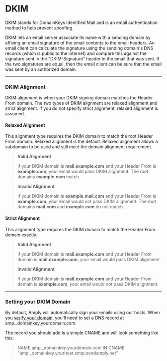 # DKIM

DKIM stands for DomainKeys Identified Mail and is an email authentication method to help prevent spoofing.

DKIM lets an email server associate its name with a sending domain by affixing an email signature of the email contents to the email headers. An email client can calculate the signature using the sending domain's DNS records (which is public to the internet) and compare this against the signature sent in the "DKIM-Signature" header in the email that was sent. If the two signatures are equal, then the email client can be sure that the email was sent by an authorized domain.

****

### DKIM Alignment

DKIM alignment is when your DKIM signing domain matches the Header From domain. The two types of DKIM alignment are relaxed alignment and strict alignment. If you do not specify strict alignment, relaxed alignment is assumed.

#### Relaxed Alignment

This alignment type requires the DKIM domain to match the root Header From domain. Relaxed alignment is the default. Relaxed alignment allows a subdomain to be used and still meet the domain alignment requirement.

<!-- theme: success -->
> **Valid Alignment**
>
> If your DKIM domain is **mail.example.com** and your Header From is **example.com**, your email would pass DKIM alignment. The root domains **example.com** match.

<!-- theme: danger -->
> **Invalid Alignment**
>
> If your DKIM domain is **example.mail.com** and your Header From is **example.com**, your email would not pass DKIM alignment. The root domains **mail.com** and **example.com** do not match.

#### Strict Alignment

This alignment type requires the DKIM domain to match the Header From domain exactly.

<!-- theme: success -->
> **Valid Alignment**
>
> If your DKIM domain is **mail.example.com** and your Header From domain is **mail.example.com**, your email would pass DKIM alignment.

<!-- theme: danger -->
> **Invalid Alignment**
>
> If your DKIM domain is **mail.example.com** and your Header From domain is **example.com**, your email would not pass DKIM alignment.

****

### Setting your DKIM Domain

By default, Amply will automatically sign your emails using our hosts. When you [verify your domain](./A-Sender-Verification.md#domain-verification), you'll need to set a DNS record at amp._domainkey.yourdomain.com.

The record you should add is a simple CNAME and will look something like this:


> NAME amp._domainkey.yourdomain.com IN CNAME "amp._domainkey.yourhost.smtp.sendamply.net"
